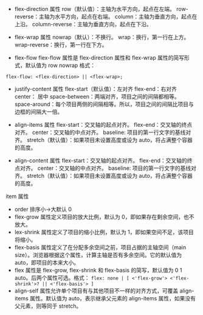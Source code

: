 - flex-direction 属性
row（默认值）：主轴为水平方向，起点在左端。
row-reverse：主轴为水平方向，起点在右端。
column：主轴为垂直方向，起点在上沿。
column-reverse：主轴为垂直方向，起点在下沿。

- flex-wrap 属性
nowrap（默认）：不换行。
wrap：换行，第一行在上方。
wrap-reverse：换行，第一行在下方。

- flex-flow
flex-flow 属性是 flex-direction 属性和 flex-wrap 属性的简写形式，默认值为 row nowrap
格式： 
```
flex-flow: <flex-direction> || <flex-wrap>;
```

- justify-content 属性
flex-start（默认值）：左对齐
flex-end：右对齐
center： 居中
space-between：两端对齐，项目之间的间隔都相等。
space-around：每个项目两侧的间隔相等。所以，项目之间的间隔比项目与边框的间隔大一倍。

- align-items 属性
flex-start：交叉轴的起点对齐。
flex-end：交叉轴的终点对齐。
center：交叉轴的中点对齐。
baseline: 项目的第一行文字的基线对齐。
stretch（默认值）：如果项目未设置高度或设为 auto，将占满整个容器的高度。

- align-content 属性
flex-start：交叉轴的起点对齐。
flex-end：交叉轴的终点对齐。
center：交叉轴的中点对齐。
baseline: 项目的第一行文字的基线对齐。
stretch（默认值）：如果项目未设置高度或设为 auto，将占满整个容器的高度。

item 属性
- order  排序小->大默认 0
- flex-grow 属性定义项目的放大比例，默认为 0，即如果存在剩余空间，也不放大。
- lex-shrink 属性定义了项目的缩小比例，默认为 1，即如果空间不足，该项目将缩小。
- flex-basis 属性定义了在分配多余空间之前，项目占据的主轴空间（main size）。浏览器根据这个属性，计算主轴是否有多余空间。它的默认值为 auto，即项目的本来大小。
- flex 属性是 flex-grow, flex-shrink 和 flex-basis 的简写，默认值为 0 1 auto。后两个属性可选。格式： `flex: none | [ <'flex-grow'> <'flex-shrink'>? || <'flex-basis'> ]`
- align-self 属性允许单个项目有与其他项目不一样的对齐方式，可覆盖 align-items 属性。默认值为 auto，表示继承父元素的 align-items 属性，如果没有父元素，则等同于 stretch。